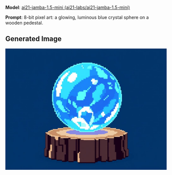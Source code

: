 **Model**: [ai21-jamba-1.5-mini (ai21-labs/ai21-jamba-1.5-mini)](https://github.com/marketplace/models/azureml-ai21/AI21-Jamba-1-5-Mini)

**Prompt**:  8-bit pixel art: a glowing, luminous blue crystal sphere on a wooden pedestal.

## Generated Image

![Generated Image](./images/generated-1755048943964-inxj8s.png)
